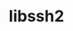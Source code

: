 ---
title: "libssh2"
layout: cache
categories: [package, develop]
meta: {"versions": ["1.10.0"], "compilers": ["gcc@=11.1.0", "gcc@=11.3.0", "gcc@=7.3.1"], "oss": ["amzn2", "ubuntu20.04", "ubuntu22.04"], "platforms": ["linux"], "targets": ["ivybridge", "ppc64le", "x86_64_v3"], "stacks": ["e4s", "e4s-power", "ml-linux-x86_64-cpu", "ml-linux-x86_64-cuda", "ml-linux-x86_64-rocm"], "num_specs": 11, "num_specs_by_stack": {"ml-linux-x86_64-cpu": 2, "ml-linux-x86_64-rocm": 2, "ml-linux-x86_64-cuda": 2, "e4s-power": 1, "e4s": 1}}
spec_details: [{"hash": "3lrqdvwgfpcggeiztfqjrdmbokqiazef", "compiler": "gcc@=7.3.1", "versions": ["1.10.0"], "os": "amzn2", "platform": "linux", "target": "ivybridge", "variants": ["build_system=cmake", "build_type=RelWithDebInfo", "crypto=openssl", "~ipo", "+shared"], "stacks": [], "size": "-", "tarball": "https://binaries.spack.io/develop/build_cache/linux-amzn2-ivybridge/gcc-7.3.1/libssh2-1.10.0/linux-amzn2-ivybridge-gcc-7.3.1-libssh2-1.10.0-3lrqdvwgfpcggeiztfqjrdmbokqiazef.spack"}, {"hash": "zdwa4ygmfakt62r476cpu2dcu2qf632n", "compiler": "gcc@=7.3.1", "versions": ["1.10.0"], "os": "amzn2", "platform": "linux", "target": "ivybridge", "variants": ["build_system=cmake", "build_type=RelWithDebInfo", "crypto=openssl", "~ipo", "+shared"], "stacks": [], "size": "-", "tarball": "https://binaries.spack.io/develop/build_cache/linux-amzn2-ivybridge/gcc-7.3.1/libssh2-1.10.0/linux-amzn2-ivybridge-gcc-7.3.1-libssh2-1.10.0-zdwa4ygmfakt62r476cpu2dcu2qf632n.spack"}, {"hash": "4vrrh7z6mmxiypgmfgeadifxqhizn5dy", "compiler": "gcc@=7.3.1", "versions": ["1.10.0"], "os": "amzn2", "platform": "linux", "target": "x86_64_v3", "variants": ["build_system=cmake", "build_type=RelWithDebInfo", "crypto=openssl", "~ipo", "+shared"], "stacks": [], "size": "-", "tarball": "https://binaries.spack.io/develop/build_cache/linux-amzn2-x86_64_v3/gcc-7.3.1/libssh2-1.10.0/linux-amzn2-x86_64_v3-gcc-7.3.1-libssh2-1.10.0-4vrrh7z6mmxiypgmfgeadifxqhizn5dy.spack"}, {"hash": "iqsspginr6bn2iiqdtg7c62uabavsypb", "compiler": "gcc@=7.3.1", "versions": ["1.10.0"], "os": "amzn2", "platform": "linux", "target": "x86_64_v3", "variants": ["build_system=cmake", "build_type=RelWithDebInfo", "crypto=openssl", "~ipo", "+shared"], "stacks": [], "size": "-", "tarball": "https://binaries.spack.io/develop/build_cache/linux-amzn2-x86_64_v3/gcc-7.3.1/libssh2-1.10.0/linux-amzn2-x86_64_v3-gcc-7.3.1-libssh2-1.10.0-iqsspginr6bn2iiqdtg7c62uabavsypb.spack"}, {"hash": "f7kqphklwgtvcmcywiayxaglv5ldw65n", "compiler": "gcc@=7.3.1", "versions": ["1.10.0"], "os": "amzn2", "platform": "linux", "target": "x86_64_v3", "variants": ["build_type=RelWithDebInfo", "crypto=openssl", "~ipo", "+shared"], "stacks": [], "size": "-", "tarball": "https://binaries.spack.io/develop/build_cache/linux-amzn2-x86_64_v3/gcc-7.3.1/libssh2-1.10.0/linux-amzn2-x86_64_v3-gcc-7.3.1-libssh2-1.10.0-f7kqphklwgtvcmcywiayxaglv5ldw65n.spack"}, {"hash": "gudn454dq2yo3s6r7f6ep6nuvfi4huuy", "compiler": "gcc@=7.3.1", "versions": ["1.10.0"], "os": "amzn2", "platform": "linux", "target": "x86_64_v3", "variants": ["build_system=cmake", "build_type=RelWithDebInfo", "crypto=openssl", "generator=make", "~ipo", "+shared"], "stacks": ["ml-linux-x86_64-cpu", "ml-linux-x86_64-rocm", "ml-linux-x86_64-cuda"], "size": "-", "tarball": "https://binaries.spack.io/develop/build_cache/linux-amzn2-x86_64_v3/gcc-7.3.1/libssh2-1.10.0/linux-amzn2-x86_64_v3-gcc-7.3.1-libssh2-1.10.0-gudn454dq2yo3s6r7f6ep6nuvfi4huuy.spack"}, {"hash": "tiqcocqe5mv5jvuxdzgxmgvgpi3h2zio", "compiler": "gcc@=7.3.1", "versions": ["1.10.0"], "os": "amzn2", "platform": "linux", "target": "x86_64_v3", "variants": ["build_type=RelWithDebInfo", "crypto=openssl", "~ipo", "+shared"], "stacks": [], "size": "-", "tarball": "https://binaries.spack.io/develop/build_cache/linux-amzn2-x86_64_v3/gcc-7.3.1/libssh2-1.10.0/linux-amzn2-x86_64_v3-gcc-7.3.1-libssh2-1.10.0-tiqcocqe5mv5jvuxdzgxmgvgpi3h2zio.spack"}, {"hash": "jmejs77m7cmq2hwbnvgrfkjqmrk63bbj", "compiler": "gcc@=7.3.1", "versions": ["1.10.0"], "os": "amzn2", "platform": "linux", "target": "x86_64_v3", "variants": ["build_system=cmake", "build_type=RelWithDebInfo", "crypto=openssl", "~ipo", "+shared"], "stacks": [], "size": "-", "tarball": "https://binaries.spack.io/develop/build_cache/linux-amzn2-x86_64_v3/gcc-7.3.1/libssh2-1.10.0/linux-amzn2-x86_64_v3-gcc-7.3.1-libssh2-1.10.0-jmejs77m7cmq2hwbnvgrfkjqmrk63bbj.spack"}, {"hash": "hz2ipo2656vr4x3xynp45otjqclxkmi7", "compiler": "gcc@=11.1.0", "versions": ["1.10.0"], "os": "ubuntu20.04", "platform": "linux", "target": "ppc64le", "variants": ["build_system=cmake", "build_type=RelWithDebInfo", "crypto=openssl", "generator=make", "~ipo", "+shared"], "stacks": ["e4s-power"], "size": "-", "tarball": "https://binaries.spack.io/develop/build_cache/linux-ubuntu20.04-ppc64le/gcc-11.1.0/libssh2-1.10.0/linux-ubuntu20.04-ppc64le-gcc-11.1.0-libssh2-1.10.0-hz2ipo2656vr4x3xynp45otjqclxkmi7.spack"}, {"hash": "vimg6ljh7ctd2t5wbkmftbpybilcjl4k", "compiler": "gcc@=11.1.0", "versions": ["1.10.0"], "os": "ubuntu20.04", "platform": "linux", "target": "x86_64_v3", "variants": ["build_system=cmake", "build_type=RelWithDebInfo", "crypto=openssl", "generator=make", "~ipo", "+shared"], "stacks": ["e4s"], "size": "-", "tarball": "https://binaries.spack.io/develop/build_cache/linux-ubuntu20.04-x86_64_v3/gcc-11.1.0/libssh2-1.10.0/linux-ubuntu20.04-x86_64_v3-gcc-11.1.0-libssh2-1.10.0-vimg6ljh7ctd2t5wbkmftbpybilcjl4k.spack"}, {"hash": "lorsumiyyrtxa6knffvpfbto2qkp6hfs", "compiler": "gcc@=11.3.0", "versions": ["1.10.0"], "os": "ubuntu22.04", "platform": "linux", "target": "x86_64_v3", "variants": ["build_system=cmake", "build_type=RelWithDebInfo", "crypto=openssl", "generator=make", "~ipo", "+shared"], "stacks": ["ml-linux-x86_64-cpu", "ml-linux-x86_64-rocm", "ml-linux-x86_64-cuda"], "size": "-", "tarball": "https://binaries.spack.io/develop/build_cache/linux-ubuntu22.04-x86_64_v3/gcc-11.3.0/libssh2-1.10.0/linux-ubuntu22.04-x86_64_v3-gcc-11.3.0-libssh2-1.10.0-lorsumiyyrtxa6knffvpfbto2qkp6hfs.spack"}]
---